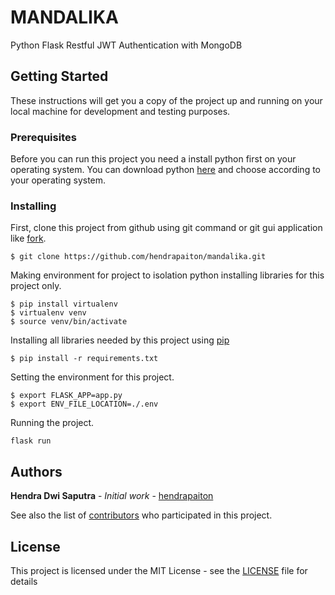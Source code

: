 # MANDALIKA

Python Flask Restful JWT Authentication with MongoDB


## Getting Started

These instructions will get you a copy of the project up and running on your local machine for development 
and testing purposes.

### Prerequisites
Before you can run this project you need a install python first on your operating system.
You can download python [here](https://www.python.org/downloads/) and choose according to your operating system.

### Installing

First, clone this project from github using git command or git gui application like [fork](https://git-fork.com/).
```
$ git clone https://github.com/hendrapaiton/mandalika.git
```

Making environment for project to isolation python installing libraries for this project only.
```
$ pip install virtualenv
$ virtualenv venv
$ source venv/bin/activate
```

Installing all libraries needed by this project using [pip](https://pypi.org/project/pip/)
```
$ pip install -r requirements.txt
```

Setting the environment for this project.
```
$ export FLASK_APP=app.py
$ export ENV_FILE_LOCATION=./.env
``` 

Running the project.
```
flask run
```

## Authors

**Hendra Dwi Saputra** - *Initial work* - [hendrapaiton](https://github.com/hendrapaiton)

See also the list of [contributors](https://github.com/your/project/contributors) who participated in this project.


## License
This project is licensed under the MIT License - see the [LICENSE](LICENSE) file for details